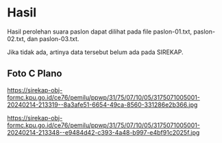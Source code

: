 # Hasil

Hasil perolehan suara paslon dapat dilihat pada file paslon-01.txt, paslon-02.txt, dan paslon-03.txt.

Jika tidak ada, artinya data tersebut belum ada pada SIREKAP.

## Foto C Plano

https://sirekap-obj-formc.kpu.go.id/ce76/pemilu/ppwp/31/75/07/10/05/3175071005001-20240214-213319--8a3afe51-6654-49ca-8560-331286e2b366.jpg

https://sirekap-obj-formc.kpu.go.id/ce76/pemilu/ppwp/31/75/07/10/05/3175071005001-20240214-213348--e9484d42-c393-4a48-b997-e4bf91c2025f.jpg
